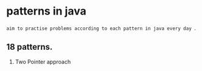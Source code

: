 # patterns in java
`aim to practise problems according to each pattern in java every day `. 
## 18 patterns. 
1. Two Pointer approach
